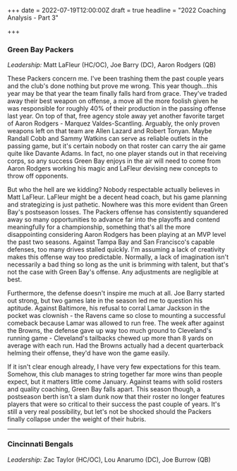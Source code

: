 +++
date = 2022-07-19T12:00:00Z
draft = true
headline = "2022 Coaching Analysis - Part 3"

+++
### Green Bay Packers

_Leadership:_ Matt LaFleur (HC/OC), Joe Barry (DC), Aaron Rodgers (QB)

These Packers concern me. I've been trashing them the past couple years and the club's done nothing but prove me wrong. This year though...this year may be that year the team finally falls hard from grace. They've traded away their best weapon on offense, a move all the more foolish given he was responsible for roughly 40% of their production in the passing offense last year. On top of that, free agency stole away yet another favorite target of Aaron Rodgers - Marquez Valdes-Scantling. Arguably, the only proven weapons left on that team are Allen Lazard and Robert Tonyan. Maybe Randall Cobb and Sammy Watkins can serve as reliable outlets in the passing game, but it's certain nobody on that roster can carry the air game quite like Davante Adams. In fact, no one player stands out in that receiving corps, so any success Green Bay enjoys in the air will need to come from Aaron Rodgers working his magic and LaFleur devising new concepts to throw off opponents.

But who the hell are we kidding? Nobody respectable actually believes in Matt LaFleur. LaFleur might be a decent head coach, but his game planning and strategizing is just pathetic. Nowhere was this more evident than Green Bay's postseason losses. The Packers offense has consistently squandered away so many opportunities to advance far into the playoffs and contend meaningfully for a championship, something that's all the more disappointing considering Aaron Rodgers has been playing at an MVP level the past two seasons. Against Tampa Bay and San Francisco's capable defenses, too many drives stalled quickly. I'm assuming a lack of creativity makes this offense way too predictable. Normally, a lack of imagination isn't necessarily a bad thing so long as the unit is brimming with talent, but that's not the case with Green Bay's offense. Any adjustments are negligible at best. 

Furthermore, the defense doesn't inspire me much at all. Joe Barry started out strong, but two games late in the season led me to question his aptitude. Against Baltimore, his refusal to corral Lamar Jackson in the pocket was clownish - the Ravens came so close to mounting a successful comeback because Lamar was allowed to run free. The week after against the Browns, the defense gave up way too much ground to Cleveland's running game -  Cleveland's tailbacks chewed up more than 8 yards on average with each run. Had the Browns actually had a decent quarterback helming their offense, they'd have won the game easily.

If it isn't clear enough already, I have very few expectations for this team. Somehow, this club manages to string together far more wins than people expect, but it matters little come January. Against teams with solid rosters and quality coaching, Green Bay falls apart. This season though, a postseason berth isn't a slam dunk now that their roster no longer features players that were so critical to their success the past couple of years. It's still a very real possibility, but let's not be shocked should the Packers finally collapse under the weight of their hubris.

***

### Cincinnati Bengals

_Leadership:_ Zac Taylor (HC/OC), Lou Anarumo (DC), Joe Burrow (QB)
